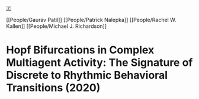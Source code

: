 [🇿](zotero://select/groups/5641742/items/KTPNU3QA)

[[People/Gaurav Patil]] [[People/Patrick Nalepka]] [[People/Rachel W. Kallen]] [[People/Michael J. Richardson]] 
# Hopf Bifurcations in Complex Multiagent Activity: The Signature of Discrete to Rhythmic Behavioral Transitions (2020)

